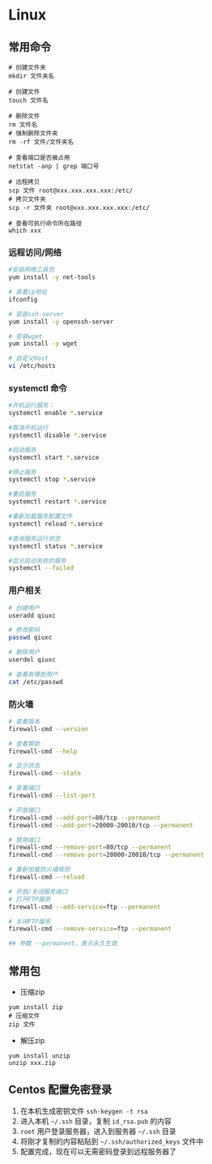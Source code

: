 <!--
 * @Descripttion: 
 * @version: 
 * @Author: qiuxchao
 * @Date: 2022-07-04 19:53:55
 * @LastEditors: qiuxchao
 * @LastEditTime: 2022-07-29 14:59:35
-->
# Linux

## 常用命令

``` shell
# 创建文件夹
mkdir 文件夹名

# 创建文件
touch 文件名

# 删除文件
rm 文件名
# 强制删除文件夹
rm -rf 文件/文件夹名

# 查看端口是否被占用
netstat -anp | grep 端口号

# 远程拷贝
scp 文件 root@xxx.xxx.xxx.xxx:/etc/
# 拷贝文件夹
scp -r 文件夹 root@xxx.xxx.xxx.xxx:/etc/

# 查看可执行命令所在路径
which xxx

```

### 远程访问/网络

```sh
#安装网络工具包
yum install -y net-tools

# 查看ip地址
ifconfig

# 安装ssh-server
yum install -y openssh-server

# 安装wget
yum install -y wget

# 自定义Host
vi /etc/hosts
```

### systemctl 命令

```sh
#开机运行服务：
systemctl enable *.service

#取消开机运行
systemctl disable *.service

#启动服务
systemctl start *.service

#停止服务
systemctl stop *.service

#重启服务
systemctl restart *.service

#重新加载服务配置文件
systemctl reload *.service

#查询服务运行状态
systemctl status *.service

#显示启动失败的服务
systemctl --failed
```

### 用户相关

```sh
# 创建用户
useradd qiuxc

# 修改密码
passwd qiuxc

# 删除用户
userdel qiuxc

# 查看有哪些用户
cat /etc/passwd

```

### 防火墙

```sh
# 查看版本
firewall-cmd --version

# 查看帮助
firewall-cmd --help

# 显示状态
firewall-cmd --state

# 查看端口
firewall-cmd --list-port

# 开放端口
firewall-cmd --add-port=80/tcp --permanent
firewall-cmd --add-port=20000-20010/tcp --permanent

# 禁用端口
firewall-cmd --remove-port=80/tcp --permanent
firewall-cmd --remove-port=20000-20010/tcp --permanent

# 重新加载防火墙规则
firewall-cmd --reload

# 开放/关闭服务端口
# 打开FTP服务
firewall-cmd --add-service=ftp --permanent

# 关闭FTP服务
firewall-cmd --remove-service=ftp --permanent

## 参数 --permanent，表示永久生效
```

## 常用包

- 压缩zip

``` shell
yum install zip
# 压缩文件
zip 文件
```

- 解压zip

``` shell
yum install unzip
unzip xxx.zip
```

## Centos 配置免密登录

1. 在本机生成密钥文件 `ssh-keygen -t rsa`
2. 进入本机 `~/.ssh` 目录，复制 `id_rsa.pub` 的内容
3. `root` 用户登录服务器，进入到服务器 `~/.ssh` 目录
4. 将刚才复制的内容粘贴到 `~/.ssh/authorized_keys` 文件中
5. 配置完成，现在可以无需密码登录到远程服务器了
